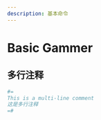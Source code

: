 ```yaml
---
description: 基本命令
---
```


# Basic Gammer

## 多行注释

```julia
#=
This is a multi-line comment
这是多行注释
=#
```

